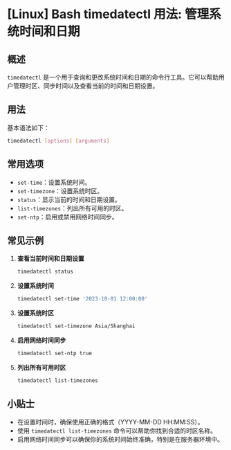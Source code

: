 # [Linux] Bash timedatectl 用法: 管理系统时间和日期

## 概述
`timedatectl` 是一个用于查询和更改系统时间和日期的命令行工具。它可以帮助用户管理时区、同步时间以及查看当前的时间和日期设置。

## 用法
基本语法如下：
```bash
timedatectl [options] [arguments]
```

## 常用选项
- `set-time`：设置系统时间。
- `set-timezone`：设置系统时区。
- `status`：显示当前的时间和日期设置。
- `list-timezones`：列出所有可用的时区。
- `set-ntp`：启用或禁用网络时间同步。

## 常见示例
1. **查看当前时间和日期设置**
   ```bash
   timedatectl status
   ```

2. **设置系统时间**
   ```bash
   timedatectl set-time '2023-10-01 12:00:00'
   ```

3. **设置系统时区**
   ```bash
   timedatectl set-timezone Asia/Shanghai
   ```

4. **启用网络时间同步**
   ```bash
   timedatectl set-ntp true
   ```

5. **列出所有可用时区**
   ```bash
   timedatectl list-timezones
   ```

## 小贴士
- 在设置时间时，确保使用正确的格式（YYYY-MM-DD HH:MM:SS）。
- 使用 `timedatectl list-timezones` 命令可以帮助你找到合适的时区名称。
- 启用网络时间同步可以确保你的系统时间始终准确，特别是在服务器环境中。
